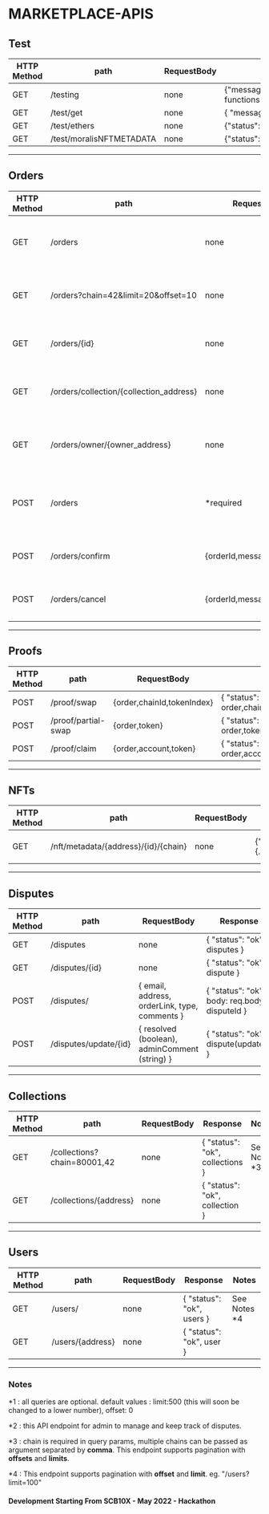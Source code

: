 # MARKETPLACE-APIS

## Test

| HTTP Method | path                     | RequestBody | Response                                               |
| ----------- | ------------------------ | ----------- | ------------------------------------------------------ |
| GET         | /testing                 | none        | {"message":"The testing endpoint functions correctly"} |
| GET         | /test/get                | none        | { "message": "TESTGETJSON" }                           |
| GET         | /test/ethers             | none        | {"status":"ok","blocknumber":14834871}                 |
| GET         | /test/moralisNFTMETADATA | none        | {"status":"ok","metadata":{...metadata}}               |

---

## Orders

| HTTP Method | path                                    | RequestBody                 | Response                                                | Notes         |
| ----------- | --------------------------------------- | --------------------------- | ------------------------------------------------------- | ------------- |
| GET         | /orders                                 | none                        | { "status": "ok", "orders": [{...},{...},{...}]}        |               |
| GET         | /orders?chain=42&limit=20&offset=10     | none                        | { "status": "ok", "orders": [{...},{...},{...}]}        | See Notes \*1 |
| GET         | /orders/{id}                            | none                        | { "status": "ok", "order": {...}}                       |               |
| GET         | /orders/collection/{collection_address} | none                        | { "status": "ok", "orders": [{...},{...},{...}]}        |               |
| GET         | /orders/owner/{owner_address}           | none                        | { "status": "ok", "orders": [{...},{...},{...}]}        |               |
| POST        | /orders                                 | \*required                  | { "status": "ok", "body": {...req.body} , "orderId": 1} |               |
| POST        | /orders/confirm                         | {orderId,message,signature} | { "status": "ok", "orderId": 1}                         |               |
| POST        | /orders/cancel                          | {orderId,message,signature} | { "status": "ok", "orderId": 1}                         |               |

---

## Proofs

| HTTP Method | path                | RequestBody                | Response                                          |
| ----------- | ------------------- | -------------------------- | ------------------------------------------------- |
| POST        | /proof/swap         | {order,chainId,tokenIndex} | { "status": "ok", order,chainId,tokenIndex,proof} |
| POST        | /proof/partial-swap | {order,token}              | { "status": "ok", order,token,proof}              |
| POST        | /proof/claim        | {order,account,token}      | { "status": "ok", order,account,proof}            |

---

## NFTs

| HTTP Method | path                                 | RequestBody | Response                                 | Notes                                  |
| ----------- | ------------------------------------ | ----------- | ---------------------------------------- | -------------------------------------- |
| GET         | /nft/metadata/{address}/{id}/{chain} | none        | {"status":"ok","metadata":{...metadata}} | chainId is in hexadecimal (eg. "0x89") |

---

## Disputes

| HTTP Method | path                  | RequestBody                                   | Response                                      | Notes         |
| ----------- | --------------------- | --------------------------------------------- | --------------------------------------------- | ------------- |
| GET         | /disputes             | none                                          | { "status": "ok", disputes }                  |               |
| GET         | /disputes/{id}        | none                                          | { "status": "ok", dispute }                   |               |
| POST        | /disputes/            | { email, address, orderLink, type, comments } | { "status": "ok", body: req.body, disputeId } |               |
| POST        | /disputes/update/{id} | { resolved (boolean), adminComment (string) } | { "status": "ok", dispute(updated) }          | See Notes \*2 |

---

## Collections

| HTTP Method | path                        | RequestBody | Response                        | Notes         |
| ----------- | --------------------------- | ----------- | ------------------------------- | ------------- |
| GET         | /collections?chain=80001,42 | none        | { "status": "ok", collections } | See Notes \*3 |
| GET         | /collections/{address}      | none        | { "status": "ok", collection }  |               |

---

## Users

| HTTP Method | path             | RequestBody | Response                  | Notes         |
| ----------- | ---------------- | ----------- | ------------------------- | ------------- |
| GET         | /users/          | none        | { "status": "ok", users } | See Notes \*4 |
| GET         | /users/{address} | none        | { "status": "ok", user }  |               |

---

### Notes

\*1 : all queries are optional. default values : limit:500 (this will soon be changed to a lower number), offset: 0

\*2 : this API endpoint for admin to manage and keep track of disputes.

\*3 : chain is required in query params, multiple chains can be passed as argument separated by **comma**. This endpoint supports pagination with **offsets** and **limits**.

\*4 : This endpoint supports pagination with **offset** and **limit**. eg. "/users?limit=100"

#### Development Starting From SCB10X - May 2022 - Hackathon
